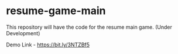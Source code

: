 # resume-game-main
This repository will have the code for the resume main game. (Under Development)


Demo Link - https://bit.ly/3NTZBf5
